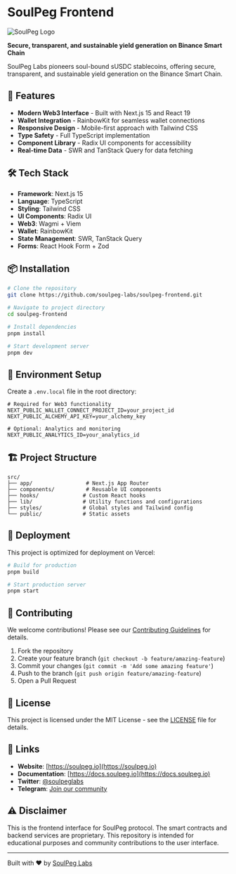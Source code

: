 # SoulPeg Frontend

![SoulPeg Logo](https://via.placeholder.com/200x80/1a1a1a/ffffff?text=SoulPeg)

**Secure, transparent, and sustainable yield generation on Binance Smart Chain**

SoulPeg Labs pioneers soul-bound sUSDC stablecoins, offering secure, transparent, and sustainable yield generation on the Binance Smart Chain.

## 🚀 Features

- **Modern Web3 Interface** - Built with Next.js 15 and React 19
- **Wallet Integration** - RainbowKit for seamless wallet connections
- **Responsive Design** - Mobile-first approach with Tailwind CSS
- **Type Safety** - Full TypeScript implementation
- **Component Library** - Radix UI components for accessibility
- **Real-time Data** - SWR and TanStack Query for data fetching

## 🛠 Tech Stack

- **Framework**: Next.js 15
- **Language**: TypeScript
- **Styling**: Tailwind CSS
- **UI Components**: Radix UI
- **Web3**: Wagmi + Viem
- **Wallet**: RainbowKit
- **State Management**: SWR, TanStack Query
- **Forms**: React Hook Form + Zod

## 📦 Installation

```bash
# Clone the repository
git clone https://github.com/soulpeg-labs/soulpeg-frontend.git

# Navigate to project directory
cd soulpeg-frontend

# Install dependencies
pnpm install

# Start development server
pnpm dev
```

## 🔧 Environment Setup

Create a `.env.local` file in the root directory:

```env
# Required for Web3 functionality
NEXT_PUBLIC_WALLET_CONNECT_PROJECT_ID=your_project_id
NEXT_PUBLIC_ALCHEMY_API_KEY=your_alchemy_key

# Optional: Analytics and monitoring
NEXT_PUBLIC_ANALYTICS_ID=your_analytics_id
```

## 🏗 Project Structure

```
src/
├── app/                 # Next.js App Router
├── components/          # Reusable UI components
├── hooks/              # Custom React hooks
├── lib/                # Utility functions and configurations
├── styles/             # Global styles and Tailwind config
└── public/             # Static assets
```

## 🚀 Deployment

This project is optimized for deployment on Vercel:

```bash
# Build for production
pnpm build

# Start production server
pnpm start
```

## 🤝 Contributing

We welcome contributions! Please see our [Contributing Guidelines](CONTRIBUTING.md) for details.

1. Fork the repository
2. Create your feature branch (`git checkout -b feature/amazing-feature`)
3. Commit your changes (`git commit -m 'Add some amazing feature'`)
4. Push to the branch (`git push origin feature/amazing-feature`)
5. Open a Pull Request

## 📄 License

This project is licensed under the MIT License - see the [LICENSE](LICENSE) file for details.

## 🔗 Links

- **Website**: [https://soulpeg.io](https://soulpeg.io)
- **Documentation**: [https://docs.soulpeg.io](https://docs.soulpeg.io)
- **Twitter**: [@soulpeglabs](https://x.com/soulpeglabs)
- **Telegram**: [Join our community](https://t.me/soulpeg)

## ⚠️ Disclaimer

This is the frontend interface for SoulPeg protocol. The smart contracts and backend services are proprietary. This repository is intended for educational purposes and community contributions to the user interface.

---

Built with ❤️ by [SoulPeg Labs](https://github.com/soulpeg-labs) 